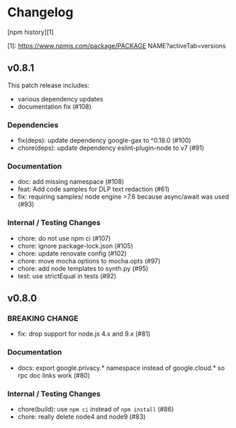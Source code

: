 # Changelog

[npm history][1]

[1]: https://www.npmjs.com/package/PACKAGE NAME?activeTab=versions

## v0.8.1

This patch release includes:
 - various dependency updates
 - documentation fix (#108)

### Dependencies
- fix(deps): update dependency google-gax to ^0.18.0 (#100)
- chore(deps): update dependency eslint-plugin-node to v7 (#91)

### Documentation
- doc: add missing namespace (#108)
- feat: Add code samples for DLP text redaction (#61)
- fix: requiring samples/ node engine >7.6 because async/await was used (#93)

### Internal / Testing Changes
- chore: do not use npm ci (#107)
- chore: ignore package-lock.json (#105)
- chore: update renovate config (#102)
- chore: move mocha options to mocha.opts (#97)
- chore: add node templates to synth.py (#95)
- test: use strictEqual in tests (#92)

## v0.8.0

### BREAKING CHANGE
- fix: drop support for node.js 4.x and 9.x (#81)

### Documentation
- docs: export google.privacy.* namespace instead of google.cloud.* so rpc doc links work (#80)

### Internal / Testing Changes
- chore(build): use `npm ci` instead of `npm install` (#86)
- chore: really delete node4 and node9 (#83)

